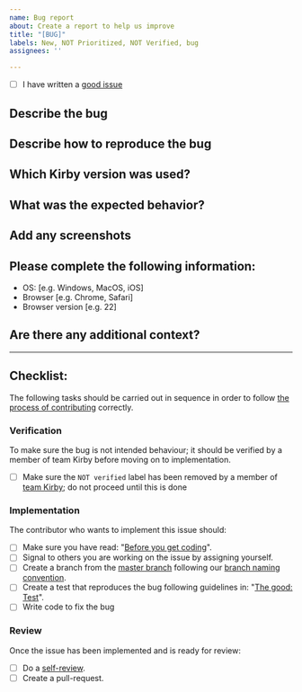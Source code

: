 ```yaml
---
name: Bug report
about: Create a report to help us improve
title: "[BUG]"
labels: New, NOT Prioritized, NOT Verified, bug
assignees: ''

---
```


- [ ] I have written a [good issue](https://github.com/kirbydesign/designsystem/wiki/The-Good%3A-Issue) 

<!-- 
Explanation of applied labels can be found here: https://github.com/kirbydesign/designsystem/labels

The good issue: contains only one issue, is self-contained, is specific & unambigious, follows the template, has a good title, is easy to read and contains screenshots & -recordings
-->

## Describe the bug
<!-- Replace this paragraph with a clear and concise description of what the bug is. --> 

## Describe how to reproduce the bug
<!-- Replace this with steps to reproduce the behavior: 

1. Go to '...'
2. Click on '....'
3. Scroll down to '....'
4. See error -->

## Which Kirby version was used?
<!-- e.g. 1.1.10 --> 

## What was the expected behavior?
<!-- Replace this paragraph with a clear and concise description of what you expected to happen -->

## Add any screenshots
<!-- Replace this paragraph with screenshots to help explain your problem (if applicable) -->

## Please complete the following information:
- OS: [e.g. Windows, MacOS, iOS]
- Browser [e.g. Chrome, Safari]
- Browser version [e.g. 22]

## Are there any additional context?
<!-- Replace this paragraph with any additional context about the problem here (if any) -->

<hr />

## Checklist:

The following tasks should be carried out in sequence in order to follow [the process of contributing](https://github.com/kirbydesign/designsystem/blob/master/.github/CONTRIBUTING.md/#the-process-of-contributing) correctly.

### Verification
To make sure the bug is not intended behaviour; it should be verified by a member of team Kirby before moving on to implementation. 

- [ ] Make sure the `NOT verified` label has been removed by a member of [team Kirby](https://github.com/kirbydesign/designsystem/blob/master/.github/SUPPORT.md#team-kirby); do not proceed until this is done

### Implementation 
The contributor who wants to implement this issue should: 

- [ ] Make sure you have read: "[Before you get coding](https://github.com/kirbydesign/designsystem/blob/master/.github/CONTRIBUTING.md/#before-you-get-coding)".
- [ ] Signal to others you are working on the issue by assigning yourself.
- [ ] Create a branch from the [master branch](https://github.com/kirbydesign/designsystem/tree/master) following our [branch naming convention](https://github.com/kirbydesign/designsystem/wiki/The-Good%3A-Branch). 
- [ ] Create a test that reproduces the bug following guidelines in: "[The good: Test](https://github.com/kirbydesign/designsystem/wiki/The-Good%3A-Test)". 
- [ ] Write code to fix the bug

### Review
Once the issue has been implemented and is ready for review:

- [ ] Do a [self-review](https://github.com/kirbydesign/designsystem/wiki/The-Good%3A-Self-review). 
- [ ] Create a pull-request.

